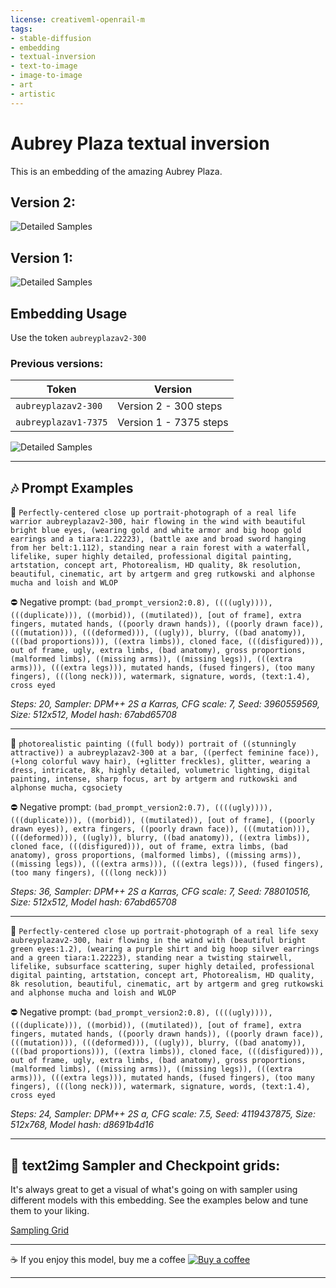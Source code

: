```yaml
---
license: creativeml-openrail-m
tags:
- stable-diffusion
- embedding
- textual-inversion
- text-to-image
- image-to-image
- art
- artistic
---
```


# Aubrey Plaza textual inversion

This is an embedding of the amazing Aubrey Plaza.

## Version 2:

![Detailed Samples](https://huggingface.co/datasets/zuleo/aubrey-plaza/resolve/main/images/grid_v2.png)

## Version 1:

![Detailed Samples](https://huggingface.co/datasets/zuleo/aubrey-plaza/resolve/main/images/grid1.png)


## Embedding Usage

Use the token ```aubreyplazav2-300```

### Previous versions:

| Token                | Version                |
|----------------------|------------------------|
| `aubreyplazav2-300`  | Version 2 - 300 steps  |
| `aubreyplazav1-7375` | Version 1 - 7375 steps |

![Detailed Samples](https://huggingface.co/datasets/zuleo/aubrey-plaza/resolve/main/images/v1_vs_v2.png)

---

## 🎶 Prompt Examples

🧾 ```Perfectly-centered close up portrait-photograph of a real life warrior aubreyplazav2-300, hair flowing in the wind with beautiful bright blue eyes, (wearing gold and white armor and big hoop gold earrings and a tiara:1.22223), (battle axe and broad sword hanging from her belt:1.112), standing near a rain forest with a waterfall, lifelike, super highly detailed, professional digital painting, artstation, concept art, Photorealism, HD quality, 8k resolution, beautiful, cinematic, art by artgerm and greg rutkowski and alphonse mucha and loish and WLOP```

⛔ Negative prompt: ```(bad_prompt_version2:0.8), ((((ugly)))), (((duplicate))), ((morbid)), ((mutilated)), [out of frame], extra fingers, mutated hands, ((poorly drawn hands)), ((poorly drawn face)), (((mutation))), (((deformed))), ((ugly)), blurry, ((bad anatomy)), (((bad proportions))), ((extra limbs)), cloned face, (((disfigured))), out of frame, ugly, extra limbs, (bad anatomy), gross proportions, (malformed limbs), ((missing arms)), ((missing legs)), (((extra arms))), (((extra legs))), mutated hands, (fused fingers), (too many fingers), (((long neck))), watermark, signature, words, (text:1.4), cross eyed```

_Steps: 20, Sampler: DPM++ 2S a Karras, CFG scale: 7, Seed: 3960559569, Size: 512x512, Model hash: 67abd65708_

---

🧾 ```photorealistic painting ((full body)) portrait of ((stunningly attractive)) a aubreyplazav2-300 at a bar, ((perfect feminine face)), (+long colorful wavy hair), (+glitter freckles), glitter, wearing a dress, intricate, 8k, highly detailed, volumetric lighting, digital painting, intense, sharp focus, art by artgerm and rutkowski and alphonse mucha, cgsociety```

⛔ Negative prompt: ```(bad_prompt_version2:0.7), ((((ugly)))), (((duplicate))), ((morbid)), ((mutilated)), [out of frame], ((poorly drawn eyes)), extra fingers, ((poorly drawn face)), (((mutation))), (((deformed))), ((ugly)), blurry, ((bad anatomy)), ((extra limbs)), cloned face, (((disfigured))), out of frame, extra limbs, (bad anatomy), gross proportions, (malformed limbs), ((missing arms)), ((missing legs)), (((extra arms))), (((extra legs))), (fused fingers), (too many fingers), (((long neck)))```

_Steps: 36, Sampler: DPM++ 2S a Karras, CFG scale: 7, Seed: 788010516, Size: 512x512, Model hash: 67abd65708_

---

🧾 ```Perfectly-centered close up portrait-photograph of a real life sexy aubreyplazav2-300, hair flowing in the wind with (beautiful bright green eyes:1.2), (wearing a purple shirt and big hoop silver earrings and a green tiara:1.22223), standing near a twisting stairwell, lifelike, subsurface scattering, super highly detailed, professional digital painting, artstation, concept art, Photorealism, HD quality, 8k resolution, beautiful, cinematic, art by artgerm and greg rutkowski and alphonse mucha and loish and WLOP```

⛔ Negative prompt: ```(bad_prompt_version2:0.8), ((((ugly)))), (((duplicate))), ((morbid)), ((mutilated)), [out of frame], extra fingers, mutated hands, ((poorly drawn hands)), ((poorly drawn face)), (((mutation))), (((deformed))), ((ugly)), blurry, ((bad anatomy)), (((bad proportions))), ((extra limbs)), cloned face, (((disfigured))), out of frame, ugly, extra limbs, (bad anatomy), gross proportions, (malformed limbs), ((missing arms)), ((missing legs)), (((extra arms))), (((extra legs))), mutated hands, (fused fingers), (too many fingers), (((long neck))), watermark, signature, words, (text:1.4), cross eyed```

_Steps: 24, Sampler: DPM++ 2S a, CFG scale: 7.5, Seed: 4119437875, Size: 512x768, Model hash: d8691b4d16_

---


## 🎴 text2img Sampler and Checkpoint grids:

It's always great to get a visual of what's going on with sampler using different models with this embedding.  See the examples below and tune them to your liking.

[Sampling Grid](https://huggingface.co/datasets/zuleo/aubrey-plaza/resolve/main/images/sampler_ckpt_grid.png)


---

☕ If you enjoy this model, buy me a coffee [![Buy a coffee](https://badgen.net/badge/icon/kofi?icon=kofi&amp;label=buy%20us%20a%20coffee)](https://ko-fi.com/3eegames)

---